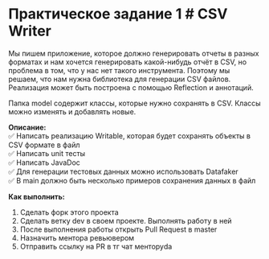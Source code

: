 # Практическое задание 1 # CSV Writer

Мы пишем приложение, которое должно генерировать отчеты в разных форматах и нам хочется генерировать какой-нибудь отчёт в CSV, но проблема в том, что у нас нет такого инструмента. Поэтому мы решаем, что нам нужна библиотека для генерации CSV файлов.
Реализация может быть построена с помощью Reflection и аннотаций.

Папка model содержит классы, которые нужно сохранять в CSV. Классы можно изменять и добавлять новые.

**Описание:**<br>
✅ Написать реализацию Writable, которая будет сохранять объекты в CSV формате в файл<br>
✅ Написать unit тесты<br>
✅ Написать JavaDoc<br>
✅ Для генерации тестовых данных можно использовать Datafaker<br>
✅ В main должно быть несколько примеров сохранения данных в файл

**Как выполнить:**
1. Сделать форк этого проекта
2. Сделать ветку dev в своем проекте. Выполнять работу в ней
3. После выполнения работы открыть Pull Request в master
4. Назначить ментора ревьювером
5. Отправить ссылку на PR в тг чат менторуda